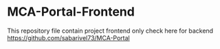 # MCA-Portal-Frontend
This repository file contain project frontend only check here for backend https://github.com/sabarivel73/MCA-Portal
